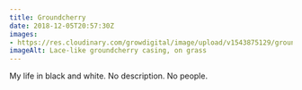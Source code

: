 ```yaml
---
title: Groundcherry
date: 2018-12-05T20:57:30Z
images: 
- https://res.cloudinary.com/growdigital/image/upload/v1543875129/ground-gooseberry-D1451203.jpg
imageAlt: Lace-like groundcherry casing, on grass
---
```


My life in black and white. No description. No people.
